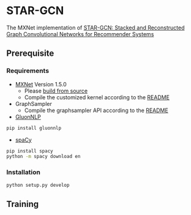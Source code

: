 # STAR-GCN
The MXNet implementation of [STAR-GCN: Stacked and Reconstructed Graph Convolutional Networks for Recommender Systems](https://arxiv.org/pdf/1905.13129.pdf)

## Prerequisite

### Requirements
  * [MXNet](https://mxnet.incubator.apache.org/) Version 1.5.0
    * Please [build from source](https://mxnet.incubator.apache.org/versions/master/install/ubuntu_setup.html#build-mxnet-from-source)
    * Compile the customized kernel according to the [README](https://github.com/jennyzhang0215/STAR-GCN/blob/master/seg_ops_cuda)
  * GraphSampler
    * Compile the graphsampler API according to the [README](https://github.com/jennyzhang0215/STAR-GCN/blob/master/GraphSampler)
  * [GluonNLP](https://gluon-nlp.mxnet.io/)
```bash
pip install gluonnlp
```

  * [spaCy](https://spacy.io/usage)
 ```bash
 pip install spacy
 python -m spacy download en
 ```

### Installation
```bash
python setup.py develop
```

## Training
